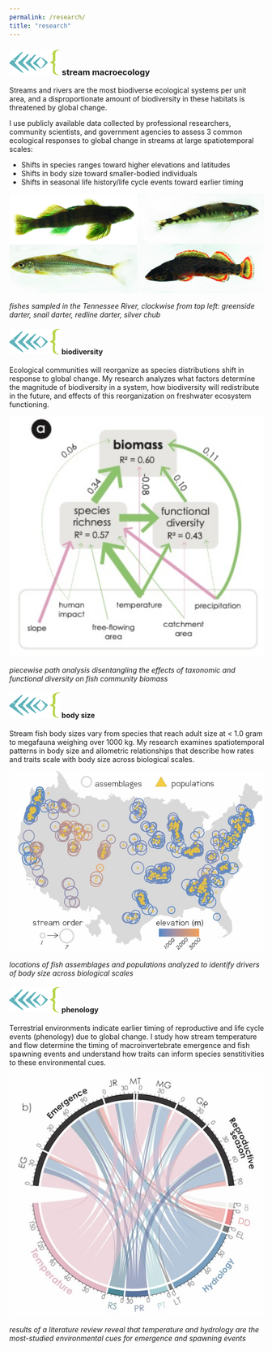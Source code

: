 ```yaml
---
permalink: /research/
title: "research"
---
```


### ![fishcode](/assets/images/fishcode.jpg) stream macroecology

Streams and rivers are the most biodiverse ecological systems per unit area, and a disproportionate amount of biodiversity in these habitats is threatened by global change. 

I use publicly available data collected by professional researchers, community scientists, and government agencies to assess 3 common ecological responses to global change in streams at large spatiotemporal scales:
+ Shifts in species ranges toward higher elevations and latitudes
+ Shifts in body size toward smaller-bodied individuals
+ Shifts in seasonal life history/life cycle events toward earlier timing

<img src="/assets/images/TVA_fish_5.6.jpg" alt="tnfish" width="600"/>

*fishes sampled in the Tennessee River, clockwise from top left: greenside darter, snail darter, redline darter, silver chub*

#### ![fishcode](/assets/images/fishcode.jpg) biodiversity

Ecological communities will reorganize as species distributions shift in response to global change. My research analyzes what factors determine the magnitude of biodiversity in a system, how biodiversity will redistribute in the future, and effects of this reorganization on freshwater ecosystem functioning.

<img src="/assets/images/fwProd.jpg" alt="prod" width="600"/>

*piecewise path analysis disentangling the effects of taxonomic and functional diversity on fish community biomass*

#### ![fishcode](/assets/images/fishcode.jpg) body size

Stream fish body sizes vary from species that reach adult size at < 1.0 gram to megafauna weighing over 1000 kg. My research examines spatiotemporal patterns in body size and allometric relationships that describe how rates and traits scale with body size across biological scales.

<img src="/assets/images/studySitesBerg.jpg" alt="bergsites" width="600"/>

*locations of fish assemblages and populations analyzed to identify drivers of body size across biological scales*

#### ![fishcode](/assets/images/fishcode.jpg) phenology

Terrestrial environments indicate earlier timing of reproductive and life cycle events (phenology) due to global change. I study how stream temperature and flow determine the timing of macroinvertebrate emergence and fish spawning events and understand how traits can inform species senstitivities to these environmental cues.

<img src="/assets/images/phenology.jpg" alt="bergsites" width="600"/>

*results of a literature review reveal that temperature and hydrology are the most-studied environmental cues for emergence and spawning events*
